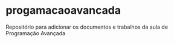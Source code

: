 # progamacaoavancada
Repositório para adicionar os documentos e trabalhos da aula de Programação Avançada
